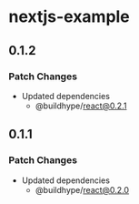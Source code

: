 # nextjs-example

## 0.1.2

### Patch Changes

- Updated dependencies
  - @buildhype/react@0.2.1

## 0.1.1

### Patch Changes

- Updated dependencies
  - @buildhype/react@0.2.0
